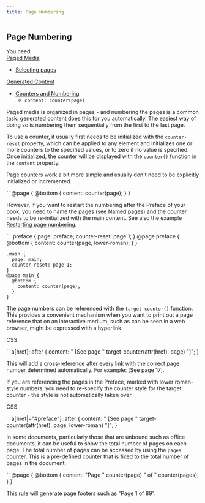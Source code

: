 ```yaml
---
title: Page Numbering
---
```


Page Numbering
--------------

You need  
[Paged Media](paged.html#paged)

-   [Selecting pages](paged.html#page-rules)

[Generated Content](gen-content.html#gen-content)

-   [Counters and Numbering](gen-content.html#counters)
    -   `content: counter(page)`

Paged media is organized in pages - and numbering the pages is a common task: generated content does this for you automatically. The easiest way of doing so is numbering them sequentially from the first to the last page.

To use a counter, it usually first needs to be initialized with the `counter-reset` property, which can be applied to any element and initializes one or more counters to the specified values, or to zero if no value is specified. Once initialized, the counter will be displayed with the `counter()` function in the `content` property.

Page counters work a bit more simple and usually don't need to be explicitly initialized or incremented.

``
    @page {
      @bottom {
        content: counter(page);
      }
    }

However, if you want to restart the numbering after the Preface of your book, you need to name the pages (see [Named pages](paged.html#named-pages)) and the counter needs to be re-initialized with the main content. See also the example [Restarting page numbering](paged.html#ex-restart-page-numbers).

``
    .preface {
      page: preface;
      counter-reset: page 1;
    }
    @page preface {
      @bottom {
        content: counter(page, lower-roman);
      }
    }

    .main {
      page: main;
      counter-reset: page 1;
    }
    @page main {
      @bottom {
        content: counter(page);
      }
    }

The page numbers can be referenced with the `target-counter()` function. This provides a convenient mechanism when you want to print out a page reference that on an interactive medium, such as can be seen in a web browser, might be expressed with a hyperlink.

CSS

``
    a[href]::after {
        content: " [See page " target-counter(attr(href), page) "]";
    }

This will add a cross-reference after every link with the correct page number determined automatically. For example: \[See page 17\].

If you are referencing the pages in the Preface, marked with lower roman-style numbers, you need to re-specify the counter style for the target counter - the style is not automatically taken over.

CSS

``
    a[href|="#preface"]::after {
        content: " [See page " target-counter(attr(href), page, lower-roman) "]";
    }

In some documents, particularly those that are unbound such as office documents, it can be useful to show the total number of pages on each page. The total number of pages can be accessed by using the `pages` counter. This is a pre-defined counter that is fixed to the total number of pages in the document.

``
    @page {
      @bottom {
        content: "Page " counter(page) " of " counter(pages);
      }
    }

This rule will generate page footers such as "Page 1 of 89".

